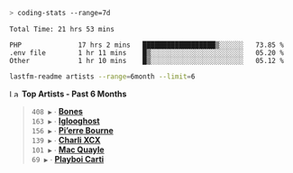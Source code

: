 ```zsh
> coding-stats --range=7d
```

<!--START_SECTION:waka-->

```text
Total Time: 21 hrs 53 mins

PHP              17 hrs 2 mins   ██████████████████▒░░░░░░   73.85 %
.env file        1 hr 11 mins    █▒░░░░░░░░░░░░░░░░░░░░░░░   05.20 %
Other            1 hr 10 mins    █▒░░░░░░░░░░░░░░░░░░░░░░░   05.12 %
```

<!--END_SECTION:waka-->

```zsh
lastfm-readme artists --range=6month --limit=6
```

<!--START_LASTFM_ARTISTS:{"period": "6month", "rows": 6}-->
<a href="https://last.fm" target="_blank"><img src="https://user-images.githubusercontent.com/17434202/215290617-e793598d-d7c9-428f-9975-156db1ba89cc.svg" alt="Last.fm Logo" width="18" height="13"/></a> **Top Artists - Past 6 Months**

> `408 ▶️` ∙ **[Bones](https://www.last.fm/music/Bones)**<br/>
> `163 ▶️` ∙ **[Iglooghost](https://www.last.fm/music/Iglooghost)**<br/>
> `156 ▶️` ∙ **[Pi’erre Bourne](https://www.last.fm/music/Pi%E2%80%99erre+Bourne)**<br/>
> `139 ▶️` ∙ **[Charli XCX](https://www.last.fm/music/Charli+XCX)**<br/>
> `101 ▶️` ∙ **[Mac Quayle](https://www.last.fm/music/Mac+Quayle)**<br/>
> `69 ▶️` ∙ **[Playboi Carti](https://www.last.fm/music/Playboi+Carti)**<br/>
<!--END_LASTFM_ARTISTS-->
